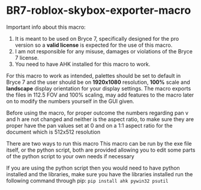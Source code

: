 # BR7-roblox-skybox-exporter-macro
Important info about this macro:
1. It is meant to be used on Bryce 7, specifically designed for the pro version so a **valid license** is expected for the use of this macro.
2. I am not responsible for any misuse, damages or violations of the Bryce 7 license.
3. You need to have AHK installed for this macro to work.

For this macro to work as intended, palettes should be set to default in Bryce 7 and the user should be on **1920x1080** resolution, **100%** scale and **landscape** display orientation for your display settings. 
The macro exports the files in 112.5 FOV and 100% scaling, may add features to the macro later on to modify the numbers yourself in the GUI given.

Before using the macro, for proper outcome the numbers regarding pan v and h are not changed and neither is the aspect ratio, to make sure they are proper have the pan values set at 0 and on a 1:1 aspect ratio for the document which is 512x512 resolution

There are two ways to run this macro
This macro can be run by the exe file itself, or the python script, both are provided allowing you to edit some parts of the python script to your own needs if necessary

If you are using the python script then you would need to have python installed and the libraries, make sure you have the libraries installed run the following command through pip:
``pip install ahk pywin32 psutil``
